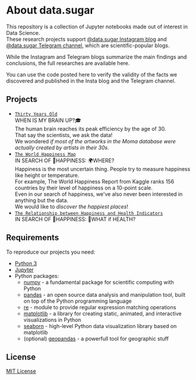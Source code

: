 # About data.sugar

This repository is a collection of Jupyter notebooks made out of interest in Data Science.  
These research projects support [@data.sugar Instagram blog](https://www.instagram.com/data.sugar/) and [@data.sugar Telegram channel](https://t.me/data_sugar), which are scientific-popular blogs.

While the Instagram and Telegram blogs summarize the main findings and conclusions, the full researches are available here.

You can use the code posted here to verify the validity of the facts we discovered and published in the Insta blog and the Telegram channel.

## Projects

- [`Thirty Years Old`](https://nbviewer.jupyter.org/github/chupstee/data.sugar/blob/master/00001_thirty_years_old/thirty_years_old.ipynb)  
    WHEN IS MY BRAIN UP?🎓  
    The human brain reaches its peak efficiency by the age of 30.  
    That say the scientists, we ask the data!  
    We wondered *if most of the artworks in the Moma database were actually created by artists in their 30s*.  
- [`The World Happiness Map`](https://nbviewer.jupyter.org/github/chupstee/data.sugar/blob/master/00002_world_happiness/world_happiness.map.ipynb)  
    IN SEARCH OF 🎈HAPPINESS: 🌍WHERE?  
    Happiness is the most uncertain thing. People try to measure happiness like height or temperature.  
    For example, The World Happiness Report from Kaggle ranks 156 countries by their level of happiness on a 10-point scale.  
    Even in our search of happiness, we've also never been interested in anything but the data.  
    We would like to *discover the happiest places*!  
- [`The Relationship between Happiness and Health Indicators`](https://nbviewer.jupyter.org/github/chupstee/data.sugar/blob/master/00002_world_happiness/world_happiness.what.health.ipynb)  
    IN SEARCH OF 🎈HAPPINESS: 🍔WHAT if HEALTH?  

## Requirements

To reproduce our projects you need:

- [Python 3](https://www.python.org/)
- [Jupyter](https://jupyter.org/install)
- Python packages:
    - [numpy](https://numpy.org/) - a fundamental package for scientific computing with Python
    - [pandas](https://pandas.pydata.org/) - an open source data analysis and manipulation tool, built on top of the Python programming language
    - [re](https://docs.python.org/3/library/re.html) - module to provide regular expression matching operations
    - [matplotlib](https://matplotlib.org/) - a library for creating static, animated, and interactive visualizations in Python
    - [seaborn](https://seaborn.pydata.org/) - high-level Python data visualization library based on matplotlib
    - (optional) [geopandas](https://geopandas.org/) - a powerfull tool for geographic stuff
    
## License

[MIT License](https://github.com/chupstee/data.sugar/blob/master/LICENSE)

